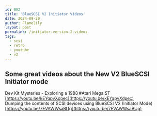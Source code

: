 ```yaml
---
id: 002
title: 'BlueSCSI V2 Initiator Videos'
date: 2024-09-20
author: Flamelily
layout: post
permalink: /initiator-version-2-videos
tags:
  - scsi
  - retro
  - youtube
  - v2
---
```

## Some great videos about the New V2 BlueSCSI Initiator mode

Dev Kit Mysteries - Exploring a 1988 #Atari Mega ST<br>
[https://youtu.be/kEYqpvXdpec](https://youtu.be/kEYqpvXdpec)<br>
Dumping the contents of SCSI devices using BlueSCSI V2 (Initiator Mode)<br>
[https://youtu.be/7EVAWWsaBUg](https://youtu.be/7EVAWWsaBUg)<br>
